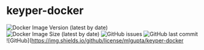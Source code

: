 # keyper-docker
![Docker Image Version (latest by date)](https://img.shields.io/docker/v/dbsentry/keyper)
![Docker Image Size (latest by date)](https://img.shields.io/docker/image-size/dbsentry/keyper)
![GitHub issues](https://img.shields.io/github/issues/mlgupta/keyper-docker)
![GitHub last commit](https://img.shields.io/github/last-commit/mlgupta/keyper-docker)
![GitHub](https://img.shields.io/github/license/mlgupta/keyper-docker
